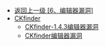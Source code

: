 - [返回上一级 [6、编辑器漏洞]](/6、编辑器漏洞)
- [CKfinder](/6、编辑器漏洞/CKfinder/)
  - [CKfinder-1.4.3编辑器漏洞](/6、编辑器漏洞/CKfinder/CKfinder-1.4.3编辑器漏洞.md)
  - [CKfinder编辑器漏洞](/6、编辑器漏洞/CKfinder/CKfinder编辑器漏洞/)
